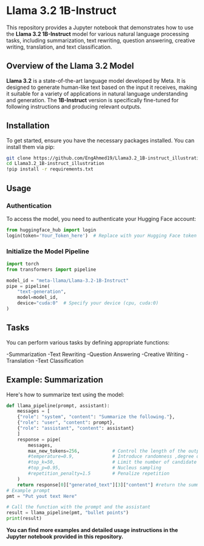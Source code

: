 # Llama 3.2 1B-Instruct

This repository provides a Jupyter notebook that demonstrates how to use the **Llama 3.2 1B-Instruct** model for various natural language processing tasks, including summarization, text rewriting, question answering, creative writing, translation, and text classification.

## Overview of the Llama 3.2 Model

**Llama 3.2** is a state-of-the-art language model developed by Meta. It is designed to generate human-like text based on the input it receives, making it suitable for a variety of applications in natural language understanding and generation. The **1B-Instruct** version is specifically fine-tuned for following instructions and producing relevant outputs.

## Installation

To get started, ensure you have the necessary packages installed. You can install them via pip:

```bash
git clone https://github.com/EngAhmed19/Llama3.2_1B-instruct_illustration
cd Llama3.2_1B-instruct_illustration
!pip install -r requirements.txt
```

## Usage
### Authentication
 To access the model, you need to authenticate your Hugging Face account:
 ```python
from huggingface_hub import login
login(token='Your_Token_here')  # Replace with your Hugging Face token
```

### Initialize the Model Pipeline
```python
import torch
from transformers import pipeline

model_id = "meta-llama/Llama-3.2-1B-Instruct"
pipe = pipeline(
    "text-generation",
    model=model_id,
    device="cuda:0"  # Specify your device (cpu, cuda:0)
)
```
## Tasks

You can perform various tasks by defining appropriate functions:

-Summarization
-Text Rewriting
-Question Answering
-Creative Writing
-Translation
-Text Classification

## Example: Summarization
Here's how to summarize text using the model:

```python
def llama_pipeline(prompt, assistant):
    messages = [
    {"role": "system", "content": "Summarize the following."},
    {"role": "user", "content": prompt},
    {"role": "assistant", "content": assistant}
    ]
    response = pipe(
        messages,
        max_new_tokens=256,            # Control the length of the output
        #temperature=0.9,              # Introduce randomness ,degree of creativity
        #top_k=50,                     # Limit the number of candidate tokens
        #top_p=0.95,                   # Nucleus sampling
        #repetition_penalty=1.5        # Penalize repetition
    )
    return response[0]["generated_text"][3]["content"] #return the summary result
# Example prompt
pmt = "Put yout text Here"

# Call the function with the prompt and the assistant
result = llama_pipeline(pmt, "bullet points")
print(result)
```
**You can find more examples and detailed usage instructions in the Jupyter notebook provided in this repository.**
